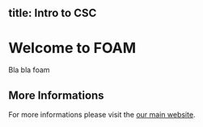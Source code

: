 title: Intro to CSC
---

# Welcome to FOAM

Bla bla foam 

## More Informations

For more informations please visit the [our main website](https://foam.space/).
